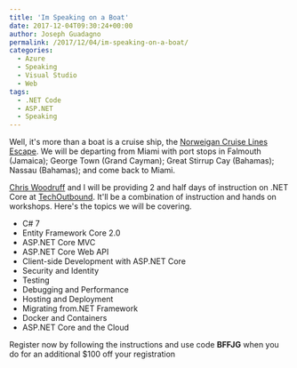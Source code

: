 ```yaml
---
title: 'Im Speaking on a Boat'
date: 2017-12-04T09:30:24+00:00
author: Joseph Guadagno
permalink: /2017/12/04/im-speaking-on-a-boat/
categories:
  - Azure
  - Speaking
  - Visual Studio
  - Web
tags:
  - .NET Code
  - ASP.NET
  - Speaking
---
```

Well, it's more than a boat is a cruise ship, the [Norweigan Cruise Lines](https://ncl.com) [Escape](https://www.ncl.com/cruise-ship/escape). We will be departing from Miami with port stops in Falmouth (Jamaica); George Town (Grand Cayman); Great Stirrup Cay (Bahamas); Nassau (Bahamas); and come back to Miami.

[Chris Woodruff](http://www.chriswoodruff.com/blog) and I will be providing 2 and half days of instruction on .NET Core at [TechOutbound](http://www.techoutbound.com/index.html). It'll be a combination of instruction and hands on workshops. Here's the topics we will be covering.

* C# 7
* Entity Framework Core 2.0
* ASP.NET Core MVC
* ASP.NET Core Web API
* Client-side Development with ASP.NET Core
* Security and Identity
* Testing
* Debugging and Performance
* Hosting and Deployment
* Migrating from.NET Framework
* Docker and Containers
* ASP.NET Core and the Cloud

Register now by following the instructions and use code **BFFJG** when you do for an additional $100 off your registration